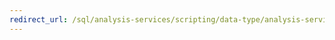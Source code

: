 ```yaml
---
redirect_url: /sql/analysis-services/scripting/data-type/analysis-services-scripting-language-xml-data-types-assl?view=sql-server-2014
---
```

